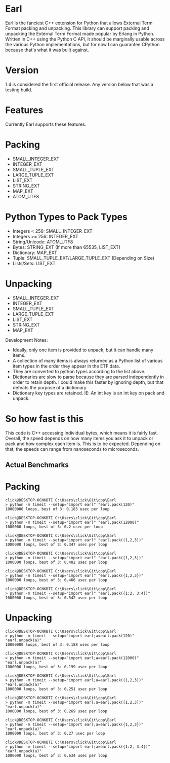 # Earl
Earl is the fanciest C++ extension for Python that allows External Term Format packing and unpacking.
This library can support packing and unpacking the External Term Format made popular by Erlang in Python. Written in C++ using the Python C API, it should be 
marginally usable across the various Python implementations, but for now I can guarantee CPython because that's what it was built against.

# Version
1.4 is considered the first official release. Any version below that was a testing build.

# Features
Currently Earl supports these features.

# Packing

* SMALL_INTEGER_EXT
* INTEGER_EXT
* SMALL_TUPLE_EXT
* LARGE_TUPLE_EXT
* LIST_EXT
* STRING_EXT
* MAP_EXT
* ATOM_UTF8

# Python Types to Pack Types
* Integers < 256: SMALL_INTEGER_EXT
* Integers >= 256: INTEGER_EXT
* String/Unicode: ATOM_UTF8
* Bytes: STRING_EXT (If more than 65535, LIST_EXT)
* Dictionary: MAP_EXT
* Tuple: SMALL_TUPLE_EXT/LARGE_TUPLE_EXT (Depending on Size)
* Lists/Sets: LIST_EXT

# Unpacking

* SMALL_INTEGER_EXT
* INTEGER_EXT
* SMALL_TUPLE_EXT
* LARGE_TUPLE_EXT
* LIST_EXT
* STRING_EXT
* MAP_EXT

Development Notes:
* Ideally, only one item is provided to unpack, but it can handle many items.
* A collection of many items is always returned as a Python list of various item types in the order they appear in the ETF data.
* They are converted to python types according to the list above.
* Dictionaries are slow to parse because they are parsed independently in order to retain depth. I could make this faster by ignoring depth, but that defeats the purpose of a dictionary.
* Dictionary key types are retained. IE: An int key is an int key on pack and unpack.

# So how fast is this

This code is C++ accessing individual bytes, which means it is fairly fast. Overall, the speed depends on how many items you ask it to unpack or pack and how complex each item is. This is to be expected. Depending on that, the speeds can range from nanoseconds to microseconds.

## Actual Benchmarks

# Packing
```
click@DESKTOP-OCNKBTI C:\Users\click\Git\cpp\Earl
> python -m timeit --setup="import earl" "earl.pack(120)"
10000000 loops, best of 3: 0.185 usec per loop

click@DESKTOP-OCNKBTI C:\Users\click\Git\cpp\Earl
> python -m timeit --setup="import earl" "earl.pack(12000)"
1000000 loops, best of 3: 0.2 usec per loop

click@DESKTOP-OCNKBTI C:\Users\click\Git\cpp\Earl
> python -m timeit --setup="import earl" "earl.pack((1,2,3))"
1000000 loops, best of 3: 0.347 usec per loop

click@DESKTOP-OCNKBTI C:\Users\click\Git\cpp\Earl
> python -m timeit --setup="import earl" "earl.pack([1,2,3])"
1000000 loops, best of 3: 0.402 usec per loop

click@DESKTOP-OCNKBTI C:\Users\click\Git\cpp\Earl
> python -m timeit --setup="import earl" "earl.pack({1,2,3})"
1000000 loops, best of 3: 0.466 usec per loop

click@DESKTOP-OCNKBTI C:\Users\click\Git\cpp\Earl
> python -m timeit --setup="import earl" "earl.pack({1:2, 3:4})"
1000000 loops, best of 3: 0.542 usec per loop
```

# Unpacking
```
click@DESKTOP-OCNKBTI C:\Users\click\Git\cpp\Earl
> python -m timeit --setup="import earl;a=earl.pack(120)" "earl.unpack(a)"
10000000 loops, best of 3: 0.188 usec per loop

click@DESKTOP-OCNKBTI C:\Users\click\Git\cpp\Earl
> python -m timeit --setup="import earl;a=earl.pack(12000)" "earl.unpack(a)"
1000000 loops, best of 3: 0.199 usec per loop

click@DESKTOP-OCNKBTI C:\Users\click\Git\cpp\Earl
> python -m timeit --setup="import earl;a=earl.pack((1,2,3))" "earl.unpack(a)"
1000000 loops, best of 3: 0.251 usec per loop

click@DESKTOP-OCNKBTI C:\Users\click\Git\cpp\Earl
> python -m timeit --setup="import earl;a=earl.pack([1,2,3])" "earl.unpack(a)"
1000000 loops, best of 3: 0.269 usec per loop

click@DESKTOP-OCNKBTI C:\Users\click\Git\cpp\Earl
> python -m timeit --setup="import earl;a=earl.pack({1,2,3})" "earl.unpack(a)"
1000000 loops, best of 3: 0.27 usec per loop

click@DESKTOP-OCNKBTI C:\Users\click\Git\cpp\Earl
> python -m timeit --setup="import earl;a=earl.pack({1:2, 3:4})" "earl.unpack(a)"
1000000 loops, best of 3: 0.634 usec per loop
```